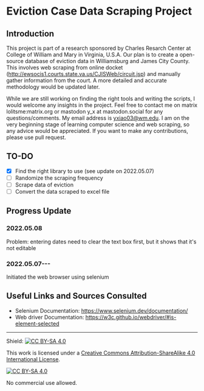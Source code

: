 # Eviction Case Data Scraping Project

## Introduction 
This project is part of a research sponsored by Charles Resarch Center at College of William and Mary in Virginia, U.S.A. Our plan is to create a open-source database of eviction data in Williamsburg and James City County. This involves web scraping from online docket (http://ewsocis1.courts.state.va.us/CJISWeb/circuit.jsp) and manually gather information from the court. A more detailed and accurate methodology would be updated later.

While we are still working on finding the right tools and writing the scripts, I would welcome any insights in the project. Feel free to contact me on matrix lolitsme:matrix.org or mastodon y_x at mastodon.social  for any questions/comments. My email address is yxiao03@wm.edu. I am on the very beginning stage of learning computer science and web scraping, so any advice would be appreciated. If you want to make any contributions, please use pull request. 

## TO-DO

- [x] Find the right library to use (see update on 2022.05.07)
- [ ] Randomize the scraping frequency
- [ ] Scrape data of eviction
- [ ] Convert the data scraped to excel file

## Progress Update

### 2022.05.08
Problem: entering dates need to clear the text box first, but it shows that it's not editable

### 2022.05.07---  
Initiated the web browser using selenium  

## Useful Links and Sources Consulted
- Selenium Documentation: https://www.selenium.dev/documentation/
- Web driver Documentation: https://w3c.github.io/webdriver/#is-element-selected 


---

Shield: [![CC BY-SA 4.0][cc-by-sa-shield]][cc-by-sa]

This work is licensed under a
[Creative Commons Attribution-ShareAlike 4.0 International License][cc-by-sa].

[![CC BY-SA 4.0][cc-by-sa-image]][cc-by-sa]

[cc-by-sa]: http://creativecommons.org/licenses/by-sa/4.0/
[cc-by-sa-image]: https://licensebuttons.net/l/by-sa/4.0/88x31.png
[cc-by-sa-shield]: https://img.shields.io/badge/License-CC%20BY--SA%204.0-lightgrey.svg


No commercial use allowed. 
